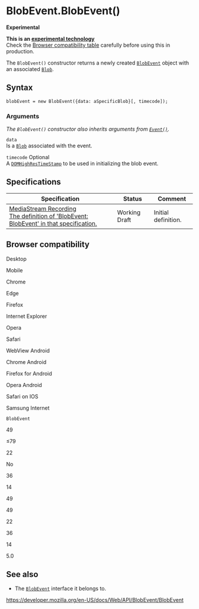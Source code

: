 # BlobEvent.BlobEvent()

**Experimental**

**This is an [experimental technology](https://developer.mozilla.org/en-US/docs/MDN/Guidelines/Conventions_definitions#experimental)**  
Check the [Browser compatibility table](#browser_compatibility) carefully before using this in production.

The `BlobEvent()` constructor returns a newly created [`BlobEvent`](../blobevent) object with an associated [`Blob`](../blob).

## Syntax

    blobEvent = new BlobEvent({data: aSpecificBlob}[, timecode]);

### Arguments

_The `BlobEvent()` constructor also inherits arguments from [`Event()`](../event/event)._

`data`  
Is a [`Blob`](../blob) associated with the event.

`timecode` <span class="badge inline optional">Optional</span>  
A [`DOMHighResTimeStamp`](../domhighrestimestamp) to be used in initializing the blob event.

## Specifications

<table><thead><tr class="header"><th>Specification</th><th>Status</th><th>Comment</th></tr></thead><tbody><tr class="odd"><td><a href="https://w3c.github.io/mediacapture-record/#dom-blobevent-blobevent">MediaStream Recording<br />
<span class="small">The definition of 'BlobEvent: BlobEvent' in that specification.</span></a></td><td><span class="spec-wd">Working Draft</span></td><td>Initial definition.</td></tr></tbody></table>

## Browser compatibility

Desktop

Mobile

Chrome

Edge

Firefox

Internet Explorer

Opera

Safari

WebView Android

Chrome Android

Firefox for Android

Opera Android

Safari on IOS

Samsung Internet

`BlobEvent`

49

≤79

22

No

36

14

49

49

22

36

14

5.0

## See also

- The [`BlobEvent`](../blobevent) interface it belongs to.

<a href="https://developer.mozilla.org/en-US/docs/Web/API/BlobEvent/BlobEvent" class="_attribution-link">https://developer.mozilla.org/en-US/docs/Web/API/BlobEvent/BlobEvent</a>
